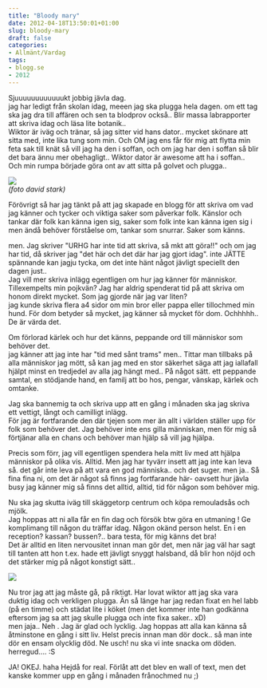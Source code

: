 ```yaml
---
title: "Bloody mary"
date: 2012-04-18T13:50:01+01:00
slug: bloody-mary
draft: false
categories:
- Allmänt/Vardag
tags:
- blogg.se
- 2012
---
```

Sjuuuuuuuuuuuukt jobbig jävla dag.  
jag har ledigt från skolan idag, meeen jag ska plugga hela dagen. om ett tag ska jag dra till affären och sen ta blodprov också.. Blir massa labrapporter att skriva idag och läsa lite botanik..  
Wiktor är iväg och tränar, så jag sitter vid hans dator.. mycket skönare att sitta med, inte lika tung som min. Och OM jag ens får för mig att flytta min feta sak till knät så vill jag ha den i soffan, och om jag har den i soffan så blir det bara ännu mer obehagligt.. Wiktor dator är awesome att ha i soffan.. Och min rumpa började göra ont av att sitta på golvet och plugga..  
  
![](/assets/images/blogg.se/david_stark_kraft_flower_stems_198952814.jpg)  
_(foto david stark)_  
  
Förövrigt så har jag tänkt på att jag skapade en blogg för att skriva om vad jag känner och tycker och viktiga saker som påverkar folk. Känslor och tankar där folk kan känna igen sig, saker som folk inte kan känna igen sig i men ändå behöver förståelse om, tankar som snurrar. Saker som känns.  
  
men. Jag skriver "URHG har inte tid att skriva, så mkt att göra!!" och om jag har tid, då skriver jag "det här och det där har jag gjort idag". inte JÄTTE spännande kan jagju tycka, om det inte hänt något jävligt speciellt den dagen just..  
Jag vill mer skriva inlägg egentligen om hur jag känner för människor. Tillexempelts min pojkvän? Jag har aldrig spenderat tid på att skriva om honom direkt mycket. Som jag gjorde när jag var liten?  
jag kunde skriva flera a4 sidor om min bror eller pappa eller tillochmed min hund. För dom betyder så mycket, jag känner så mycket för dom. Ochhhhh.. De är värda det.  
  
Om förlorad kärlek och hur det känns, peppande ord till människor som behöver det.  
jag känner att jag inte har "tid med sånt trams" men.. Tittar man tillbaks på alla människor jag mött, så kan jag med en stor säkerhet säga att jag iallafall hjälpt minst en tredjedel av alla jag hängt med.. På något sätt. ett peppande samtal, en stödjande hand, en familj att bo hos, pengar, vänskap, kärlek och omtanke.  
  
  
Jag ska bannemig ta och skriva upp att en gång i månaden ska jag skriva ett vettigt, långt och camilligt inlägg.  
För jag är fortfarande den där tjejen som mer än allt i världen ställer upp för folk som behöver det. Jag behöver inte ens gilla människan, men för mig så förtjänar alla en chans och behöver man hjälp så vill jag hjälpa.  
  
Precis som förr, jag vill egentligen spendera hela mitt liv med att hjälpa människor på olika vis. Alltid. Men jag har tyvärr insett att jag inte kan leva så. det går inte leva på att vara en god människa.. och det suger. men ja.. Så fina fina ni, om det är något så finns jag fortfarande här- oavsett hur jävla busy jag känner mig så finns det alltid, alltid, tid för någon som behöver mig.  
  
Nu ska jag skutta iväg till skäggetorp centrum och köpa remouladsås och mjölk.  
Jag hoppas att ni alla får en fin dag och försök btw göra en utmaning ! Ge komplimang till någon du träffar idag. Någon okänd person helst. En i en reception? kassan? bussen?.. bara testa, för mig känns det bra!  
Det är alltid en liten nervousitet innan man gör det, men när jag väl har sagt till tanten att hon t.ex. hade ett jävligt snyggt halsband, då blir hon nöjd och det stärker mig på något konstigt sätt..  
  
![](/assets/images/blogg.se/lycka_135892727_198952956.jpg)  
  
Nu tror jag att jag måste gå, på riktigt. Har lovat wiktor att jag ska vara duktig idag och verkligen plugga. Än så länge har jag redan fixat en hel labb (på en timme) och städat lite i köket (men det kommer inte han godkänna eftersom jag sa att jag skulle plugga och inte fixa saker.. xD)  
men jaja.. Neh . Jag är glad och lycklig. Jag hoppas att alla kan känna så åtminstone en gång i sitt liv. Helst precis innan man dör dock.. så man inte dör en ensam olycklig död. Ne usch! nu ska vi inte snacka om döden. herregud.... :S  
  
JA! OKEJ. haha Hejdå for real. Förlåt att det blev en wall of text, men det kanske kommer upp en gång i månaden frånochmed nu ;)